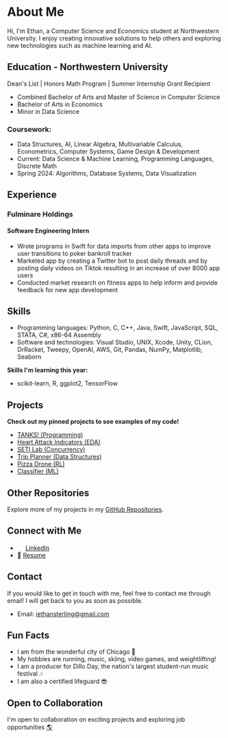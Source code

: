 # About Me

Hi, I'm Ethan, a Computer Science and Economics student at Northwestern University. I enjoy creating innovative solutions to help others and exploring new technologies such as machine learning and AI.

## Education - Northwestern University

Dean's List | Honors Math Program | Summer Internship Grant Recipient

- Combined Bachelor of Arts and Master of Science in Computer Science
- Bachelor of Arts in Economics
- Minor in Data Science

### Coursework:
* Data Structures, AI, Linear Algebra, Multivariable Calculus, Econometrics, Computer Systems, Game Design & Development
* Current: Data Science & Machine Learning, Programming Languages, Discrete Math
* Spring 2024: Algorithms, Database Systems, Data Visualization

## Experience

### Fulminare Holdings
#### Software Engineering Intern
- Wrote programs in Swift for data imports from other apps to improve user transitions to poker bankroll tracker
- Marketed app by creating a Twitter bot to post daily threads and by posting daily videos on Tiktok resulting in an increase of over 8000 app users
- Conducted market research on fitness apps to help inform and provide feedback for new app development

## Skills

- Programming languages: Python, C, C++, Java, Swift, JavaScript, SQL, STATA, C#, x86-64 Assembly
- Software and technologies: Visual Studio, UNIX, Xcode, Unity, CLion, DrRacket, Tweepy, OpenAI, AWS, Git, Pandas, NumPy, Matplotlib, Seaborn

**Skills I'm learning this year:**
- scikit-learn, R, ggplot2, TensorFlow

## Projects

**Check out my pinned projects to see examples of my code!**
- [TANKS! (Programming)](https://github.com/EthanSterling04/TANKS)
- [Heart Attack Indicators (EDA)](https://github.com/EthanSterling04/Heart-Attack-Indicators)
- [SETI Lab (Concurrency)](https://github.com/EthanSterling04/SETI-lab)
- [Trip Planner (Data Structures)](https://github.com/EthanSterling04/Trip-Planner)
- [Pizza Drone (RL)](https://github.com/EthanSterling04/pizza-drone)
- [Classifier (ML)](https://github.com/EthanSterling04/classifier)

## Other Repositories

Explore more of my projects in my [GitHub Repositories](https://github.com/EthanSterling04?tab=repositories).

## Connect with Me

- <img src="https://github.com/EthanSterling04/EthanSterling04/assets/60374501/e467aaf6-24f1-4c45-9806-62116fa46adb" width="15" height="15"> [LinkedIn](https://www.linkedin.com/in/ethan-sterling-2004/)
- 📄 [Resume](https://ethansterling.com/wp-content/uploads/2023/09/Ethan-Sterling-Resume.pdf)

## Contact

If you would like to get in touch with me, feel free to contact me through email! I will get back to you as soon as possible.
- Email: iethansterling@gmail.com

## Fun Facts

- I am from the wonderful city of Chicago 🌃
- My hobbies are running, music, skiing, video games, and weightlifting!
- I am a producer for Dillo Day, the nation's largest student-run music festival 🎶
- I am also a certified lifeguard 😎

## Open to Collaboration

I'm open to collaboration on exciting projects and exploring job opportunities [🌎](https://ethansterling.com/)


